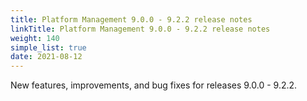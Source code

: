 ```yaml
---
title: Platform Management 9.0.0 - 9.2.2 release notes
linkTitle: Platform Management 9.0.0 - 9.2.2 release notes
weight: 140
simple_list: true
date: 2021-08-12
---
```

New features, improvements, and bug fixes for releases 9.0.0 - 9.2.2.
